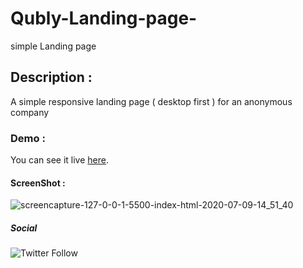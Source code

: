 # Qubly-Landing-page-
simple Landing page

## Description :
A simple responsive landing page ( desktop first ) for an anonymous company 

### Demo :
You can see it live [here]().

#### ScreenShot : 
![screencapture-127-0-0-1-5500-index-html-2020-07-09-14_51_40](https://user-images.githubusercontent.com/30327222/87042304-c4ba9f80-c1f3-11ea-9c7d-d4d06bd05de0.png)


##### Social
![Twitter Follow](https://img.shields.io/twitter/follow/y_ahanafy90?style=social)

